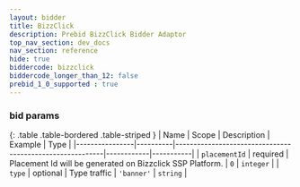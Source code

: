 ```yaml
---
layout: bidder
title: BizzClick
description: Prebid BizzClick Bidder Adaptor
top_nav_section: dev_docs
nav_section: reference
hide: true
biddercode: bizzclick
biddercode_longer_than_12: false
prebid_1_0_supported : true
---
```


### bid params

{: .table .table-bordered .table-striped }
| Name           | Scope    | Description                                              | Example    | Type      |
|----------------|----------|----------------------------------------------------------|------------|-----------|
| `placementId` | required | Placement Id will be generated on Bizzclick SSP Platform. | `0`        | `integer` |
| `type`      | optional | Type traffic                                             | `'banner'` | `string`  |
